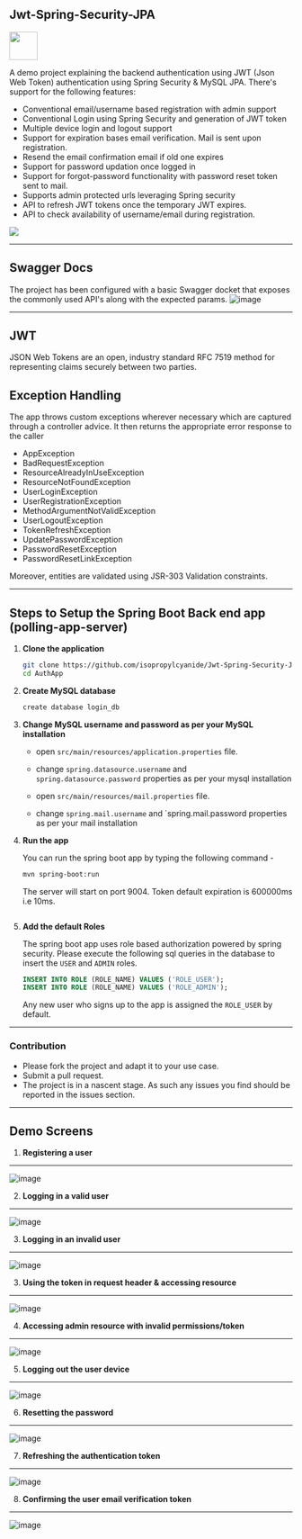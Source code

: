 ## Jwt-Spring-Security-JPA ##

<a href="https://sourcerer.io/isopropylcyanide"><img src="https://avatars0.githubusercontent.com/u/12872673?v=4" height="50px" width="50px" alt=""/></a>

A demo project explaining the backend authentication using JWT (Json Web Token) authentication using Spring Security &amp; MySQL JPA.
There's support for the following features:

* Conventional email/username based registration with admin support
* Conventional Login using Spring Security and generation of JWT token
* Multiple device login and logout support
* Support for expiration bases email verification. Mail is sent upon registration. 
* Resend the email confirmation email if old one expires
* Support for password updation once logged in
* Support for forgot-password functionality with password reset token sent to mail.
* Supports admin protected urls leveraging Spring security
* API to refresh JWT tokens once the temporary JWT expires. 
* API to check availability of username/email during registration.

![](https://cdn-images-1.medium.com/max/1334/1*7T41R0dSLEzssIXPHpvimQ.png)

---

## Swagger Docs ##
The project has been configured with a basic Swagger docket that exposes the commonly used API's along with the expected params.
![image](https://user-images.githubusercontent.com/12872673/45046897-24ded880-b095-11e8-8930-7b678e2843bb.png)


---

## JWT ##
JSON Web Tokens are an open, industry standard RFC 7519 method for representing claims securely between two parties.



## Exception Handling ##
The app throws custom exceptions wherever necessary which are captured through a controller advice. It then returns the appropriate error response to the caller
* AppException
* BadRequestException
* ResourceAlreadyInUseException
* ResourceNotFoundException
* UserLoginException
* UserRegistrationException
* MethodArgumentNotValidException
* UserLogoutException
* TokenRefreshException
* UpdatePasswordException
* PasswordResetException
* PasswordResetLinkException

Moreover, entities are validated using JSR-303 Validation constraints. 

---

## Steps to Setup the Spring Boot Back end app (polling-app-server)

1. **Clone the application**

	```bash
	git clone https://github.com/isopropylcyanide/Jwt-Spring-Security-JPA.git
	cd AuthApp
	```

2. **Create MySQL database**

	```bash
	create database login_db
	```

3. **Change MySQL username and password as per your MySQL installation**

	+ open `src/main/resources/application.properties` file.

	+ change `spring.datasource.username` and `spring.datasource.password` properties as per your mysql installation
	
	+ open `src/main/resources/mail.properties` file.

	+ change `spring.mail.username` and `spring.mail.password properties as per your mail installation

4. **Run the app**

	You can run the spring boot app by typing the following command -

	```bash
	mvn spring-boot:run
	```

	The server will start on port 9004. Token default expiration is 600000ms i.e 10ms.
	```
5. **Add the default Roles**
	
	The spring boot app uses role based authorization powered by spring security. Please execute the following sql queries in the database to insert the `USER` and `ADMIN` roles.

	```sql
    INSERT INTO ROLE (ROLE_NAME) VALUES ('ROLE_USER');
    INSERT INTO ROLE (ROLE_NAME) VALUES ('ROLE_ADMIN');
	```

	Any new user who signs up to the app is assigned the `ROLE_USER` by default.

---

### Contribution ###
* Please fork the project and adapt it to your use case.
* Submit a pull request.
* The project is in a nascent stage. As such any issues you find should be reported in the issues section.

---
## Demo Screens ##

1. **Registering a user**
---
![image](https://user-images.githubusercontent.com/12872673/44460909-841c0200-a62c-11e8-96b6-996b8de6b2b8.png)


2. **Logging in a valid user**
---
![image](https://user-images.githubusercontent.com/12872673/45047478-c155aa80-b096-11e8-96e8-d7872a92ee03.png)

3. **Logging in an invalid user**
---
![image](https://user-images.githubusercontent.com/12872673/44461046-03a9d100-a62d-11e8-8073-fb6b32cec3de.png)

3. **Using the token in request header & accessing resource**
---
![image](https://user-images.githubusercontent.com/12872673/44461090-2e942500-a62d-11e8-8f05-8ecd1d2828e3.png)

4. **Accessing admin resource with invalid permissions/token**
---
![image](https://user-images.githubusercontent.com/12872673/44461159-68fdc200-a62d-11e8-9a8c-95a9c84d52cd.png)

5. **Logging out the user device**
---
![image](https://user-images.githubusercontent.com/12872673/45047550-f3ffa300-b096-11e8-8520-3eae03b6ef78.png)

6. **Resetting the password**
---
![image](https://user-images.githubusercontent.com/12872673/45047624-3628e480-b097-11e8-944f-c88b1cd0c231.png)

7. **Refreshing the authentication token**
---
![image](https://user-images.githubusercontent.com/12872673/45047676-5bb5ee00-b097-11e8-84d4-2dbbe1489157.png)

8. **Confirming the user email verification token**
---
![image](https://user-images.githubusercontent.com/12872673/45047715-76886280-b097-11e8-9ea6-e0c649eb6cbd.png)

